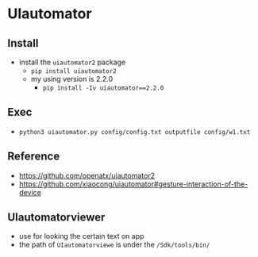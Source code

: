 # UIautomator

## Install

- install the `uiautomator2` package
    - `pip install uiautomator2`
    - my using version is 2.2.0
        - `pip install -Iv uiautomator==2.2.0`

## Exec
- `python3 uiautomator.py config/config.txt outputfile config/w1.txt`

## Reference
- https://github.com/openatx/uiautomator2
- https://github.com/xiaocong/uiautomator#gesture-interaction-of-the-device

## UIautomatorviewer
- use for looking the certain text on app
- the path of `UIautomatorviewe` is under the `/Sdk/tools/bin/`

